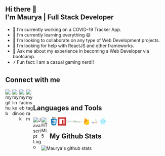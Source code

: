 ## Hi there 👋  <br/>I'm Maurya | Full Stack Developer

<!--
**maurya512/maurya512** is a ✨ _special_ ✨ repository because its `README.md` (this file) appears on your GitHub profile.

Here are some ideas to get you started: -->

- 🔭 I’m currently working on a COVID-19 Tracker App.
- 🌱 I’m currently learning everything 😄
- 👯 I’m looking to collaborate on any type of Web Development projects.
- 🤔 I’m looking for help with ReactJS and other frameworks.
- 💬 Ask me about my experience in becoming a Web Developer via bootcamp.
- ⚡ Fun fact: I am a casual gaming nerd!!

## Connect with me
[<img align="left" alt="my github" width="22px" src="https://cdn.jsdelivr.net/npm/simple-icons@v3/icons/github.svg"/>](http://github.com/maurya512) 
[<img align="left" alt="my linkedin" width="22px" src="https://cdn.jsdelivr.net/npm/simple-icons@v3/icons/linkedin.svg"/>](https://www.linkedin.com/in/maurya-patel-1696a91b2/)
[<img align="left" alt="my facebook" width="22px" src="https://cdn.jsdelivr.net/npm/simple-icons@v3/icons/facebook.svg"/>](https://acebook.com/maurya512/)
[<img align="left" alt="my instagram" width="22px" src="https://cdn.jsdelivr.net/npm/simple-icons@v3/icons/instagram.svg"/>](https://instagram.com/maurya512/)
<br/>

## Languages and Tools
[<img align="left" alt="Javascript Logo" width="26px" src="https://cdn.jsdelivr.net/npm/programming-languages-logos/src/javascript/javascript.png">](https://www.javascript.com/)
[<img align="left" alt="HTML5" width="26px" src="https://cdn.jsdelivr.net/npm/programming-languages-logos/src/html/html.png">](https://developer.mozilla.org/en-US/docs/Web/HTML)
[<img align="left" alt="CSS3" width="26px" src="https://raw.githubusercontent.com/github/explore/80688e429a7d4ef2fca1e82350fe8e3517d3494d/topics/css/css.png">](https://developer.mozilla.org/en-US/docs/Web/CSS)
[<img align="left" alt="NPM" width="26px" src="https://raw.githubusercontent.com/github/explore/80688e429a7d4ef2fca1e82350fe8e3517d3494d/topics/npm/npm.png">](https://www.npmjs.com/)
[<img align="left" alt="Express" width="26px" src="https://raw.githubusercontent.com/github/explore/80688e429a7d4ef2fca1e82350fe8e3517d3494d/topics/express/express.png">](https://expressjs.com/)
[<img align="left" alt="MongoDB" width="26px" src="https://raw.githubusercontent.com/github/explore/80688e429a7d4ef2fca1e82350fe8e3517d3494d/topics/mongodb/mongodb.png">](https://www.mongodb.com/)
[<img align="left" alt="MongoDB" width="26px" src="https://raw.githubusercontent.com/github/explore/80688e429a7d4ef2fca1e82350fe8e3517d3494d/topics/firebase/firebase.png">](https://firebase.google.com/?gclid=Cj0KCQiAkuP9BRCkARIsAKGLE8WJy-oJ6TQRs7DGaX4geQTsCF8EBIp0_VgD1-MZKjCM6Vr6ZYVkgYYaAlVcEALw_wcB)
[<img align="left" alt="MongoDB" width="26px" src="https://raw.githubusercontent.com/github/explore/80688e429a7d4ef2fca1e82350fe8e3517d3494d/topics/mysql/mysql.png">](https://www.mysql.com)
[<img align="left" alt="MongoDB" width="26px" src="https://raw.githubusercontent.com/github/explore/80688e429a7d4ef2fca1e82350fe8e3517d3494d/topics/react/react.png">](https://reactjs.org)
<br/>


## My Github Stats
![Maurya's github stats](https://github-readme-stats.vercel.app/api?username=maurya512&show_icons=true&theme=gotham)

